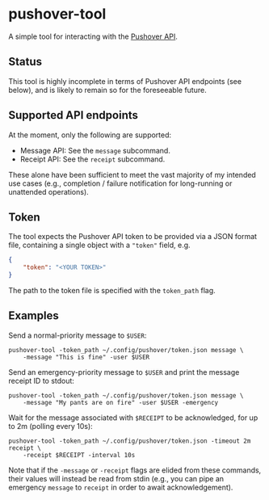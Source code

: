 # pushover-tool

A simple tool for interacting with the [Pushover API](https://pushover.net/api).

## Status

This tool is highly incomplete in terms of Pushover API endpoints (see below),
and is likely to remain so for the foreseeable future.

## Supported API endpoints

At the moment, only the following are supported:

* Message API: See the `message` subcommand.
* Receipt API: See the `receipt` subcommand.

These alone have been sufficient to meet the vast majority of my intended use
cases (e.g., completion / failure notification for long-running or unattended
operations).

## Token

The tool expects the Pushover API token to be provided via a JSON format file,
containing a single object with a `"token"` field, e.g.

```json
{
    "token": "<YOUR TOKEN>"
}
```

The path to the token file is specified with the `token_path` flag.

## Examples

Send a normal-priority message to `$USER`:

```shell
pushover-tool -token_path ~/.config/pushover/token.json message \
    -message "This is fine" -user $USER
```

Send an emergency-priority message to `$USER` and print the message receipt ID
to stdout:

```shell
pushover-tool -token_path ~/.config/pushover/token.json message \
    -message "My pants are on fire" -user $USER -emergency
```

Wait for the message associated with `$RECEIPT` to be acknowledged, for up to
2m (polling every 10s):

```shell
pushover-tool -token_path ~/.config/pushover/token.json -timeout 2m receipt \
    -receipt $RECEIPT -interval 10s
```

Note that if the `-message` or `-receipt` flags are elided from these commands,
their values will instead be read from stdin (e.g., you can pipe an emergency
`message` to `receipt` in order to await acknowledgement).

